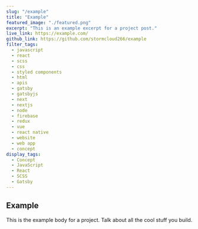 ```yaml
---
slug: "/example"
title: "Example"
featured_image: "./featured.png"
excerpt: "This is an example excerpt for a project post."
live_link: https://example.com/
github_link: https://github.com/stormcloud266/example
filter_tags:
  - javascript
  - react
  - scss
  - css
  - styled components
  - html
  - apis
  - gatsby
  - gatsbyjs
  - next
  - nextjs
  - node
  - firebase
  - redux
  - vue
  - react native
  - website
  - web app
  - concept
display_tags:
  - Concept
  - JavaScript
  - React
  - SCSS
  - Gatsby
---
```


## Example

This is the example body for a project. Talk about all the cool stuff you build.
